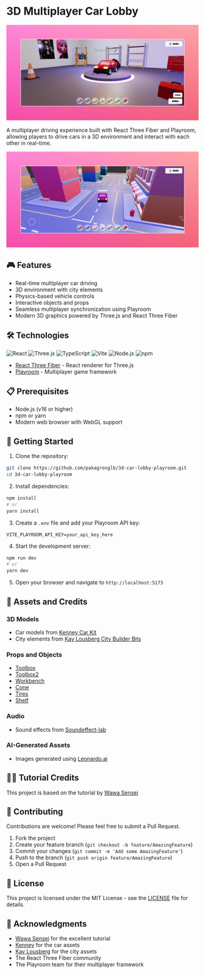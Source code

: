 # 3D Multiplayer Car Lobby

![Vroom Vroom](./lobby.jpeg)

A multiplayer driving experience built with React Three Fiber and Playroom, allowing players to drive cars in a 3D environment and interact with each other in real-time.

![Lobby](./vroom.jpeg)

## 🎮 Features

- Real-time multiplayer car driving
- 3D environment with city elements
- Physics-based vehicle controls
- Interactive objects and props
- Seamless multiplayer synchronization using Playroom
- Modern 3D graphics powered by Three.js and React Three Fiber

## 🛠️ Technologies

![React](https://img.shields.io/badge/React-20232A?style=for-the-badge&logo=react&logoColor=61DAFB)
![Three.js](https://img.shields.io/badge/Three.js-000000?style=for-the-badge&logo=three.js&logoColor=white)
![TypeScript](https://img.shields.io/badge/TypeScript-007ACC?style=for-the-badge&logo=typescript&logoColor=white)
![Vite](https://img.shields.io/badge/Vite-646CFF?style=for-the-badge&logo=vite&logoColor=white)
![Node.js](https://img.shields.io/badge/Node.js-43853D?style=for-the-badge&logo=node.js&logoColor=white)
![npm](https://img.shields.io/badge/npm-CB3837?style=for-the-badge&logo=npm&logoColor=white)

- [React Three Fiber](https://docs.pmnd.rs/react-three-fiber) - React renderer for Three.js
- [Playroom](https://docs.joinplayroom.com/) - Multiplayer game framework

## 📋 Prerequisites

- Node.js (v16 or higher)
- npm or yarn
- Modern web browser with WebGL support

## 🚀 Getting Started

1. Clone the repository:
```bash
git clone https://github.com/pakagronglb/3d-car-lobby-playroom.git
cd 3d-car-lobby-playroom
```

2. Install dependencies:
```bash
npm install
# or
yarn install
```

3. Create a `.env` file and add your Playroom API key:
```
VITE_PLAYROOM_API_KEY=your_api_key_here
```

4. Start the development server:
```bash
npm run dev
# or
yarn dev
```

5. Open your browser and navigate to `http://localhost:5173`

## 🎨 Assets and Credits

### 3D Models
- Car models from [Kenney Car Kit](https://www.kenney.nl/assets/car-kit)
- City elements from [Kay Lousberg City Builder Bits](https://kaylousberg.itch.io/city-builder-bits)

### Props and Objects
- [Toolbox](https://poly.pizza/m/bNqhcgTSc_E)
- [Toolbox2](https://poly.pizza/m/20JcnkCnbAc)
- [Workbench](https://poly.pizza/m/24I9X8aeWTR)
- [Cone](https://poly.pizza/m/WoXpAJT0oDn)
- [Tires](https://poly.pizza/m/mmq7GmG1AK)
- [Shelf](https://poly.pizza/m/6gKdASmfB9U)

### Audio
- Sound effects from [Soundeffect-lab](https://soundeffect-lab.info/sound/machine/)

### AI-Generated Assets
- Images generated using [Leonardo.ai](https://app.leonardo.ai/)

## 👨‍🏫 Tutorial Credits
This project is based on the tutorial by [Wawa Sensei](https://www.youtube.com/watch?v=1-7PY08aRM0&list=PLpepLKamtPjjJ4ig8QfpvaOOd3RlYFUc-&index=2&t=831s)

## 🤝 Contributing

Contributions are welcome! Please feel free to submit a Pull Request.

1. Fork the project
2. Create your feature branch (`git checkout -b feature/AmazingFeature`)
3. Commit your changes (`git commit -m 'Add some AmazingFeature'`)
4. Push to the branch (`git push origin feature/AmazingFeature`)
5. Open a Pull Request

## 📝 License

This project is licensed under the MIT License - see the [LICENSE](LICENSE) file for details.

## 🙏 Acknowledgments

- [Wawa Sensei](https://www.youtube.com/@WawaSensei) for the excellent tutorial
- [Kenney](https://www.kenney.nl/) for the car assets
- [Kay Lousberg](https://kaylousberg.itch.io/) for the city assets
- The React Three Fiber community
- The Playroom team for their multiplayer framework

